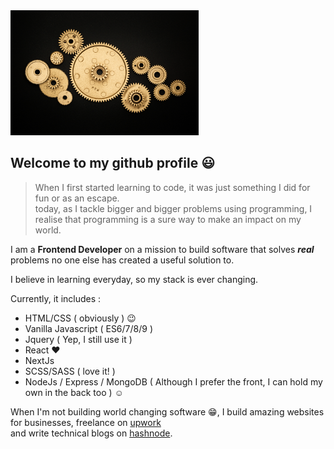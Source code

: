 <!-- <div background="./bg.jpg" width="200px" height="200px">Hi </div> -->
<!-- ![background](./bg.jpg) -->
<img src="./bg.jpg" height="200px" />

## Welcome to my github profile :smiley:

  > When I first started learning to code, it was just something I did for fun or as an escape.  
  > today, as I tackle bigger and bigger problems using programming, I realise that programming is a sure way to make an impact on my world.
 
 I am a **Frontend Developer** on a mission to build software that solves ***real*** problems no one else has created a useful solution to. 
 
 I believe in learning everyday, so my stack is ever changing.
 
 
 Currently, it includes :
 * HTML/CSS ( obviously ) :wink:
 * Vanilla Javascript ( ES6/7/8/9 )
 * Jquery ( Yep, I still use it ) 
 * React :heart:
 * NextJs
 * SCSS/SASS ( love it! )
 * NodeJs / Express / MongoDB ( Although I prefer the front, I can hold my own in the back too ) :relaxed:
 
 When I'm not building world changing software :grin:, I build amazing websites for businesses, freelance on [upwork](https://www.upwork.com/freelancers/~019f8690046400fc21)  
 and write technical blogs on [hashnode](https://softbue.hashnode.dev/).
 
